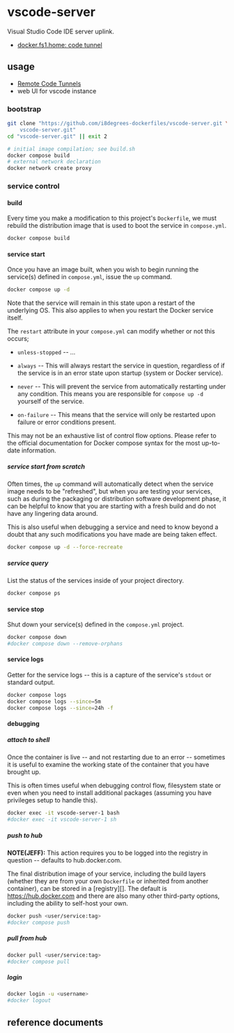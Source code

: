
# vscode-server

Visual Studio Code IDE server uplink.

- [docker.fs1.home: code tunnel](http://docker.fs1.home:8010)

## usage

- [Remote Code Tunnels][0]
- web UI for vscode instance

### bootstrap

```sh
git clone "https://github.com/i8degrees-dockerfiles/vscode-server.git \
    vscode-server.git"
cd "vscode-server.git" || exit 2
```

```sh
# initial image compilation; see build.sh
docker compose build
# external network declaration
docker network create proxy
```

### service control

#### build

Every time you make a modification to this project's
`Dockerfile`, we must rebuild the distribution image
that is used to boot the service in `compose.yml`.

```sh
docker compose build
```

#### service start

Once you have an image built, when you wish to begin
running the service(s) defined in `compose.yml`, issue
the `up` command.

```sh
docker compose up -d
```

Note that the service will remain in this state upon
a restart of the underlying OS. This also applies to
when you restart the Docker service itself.

The `restart` attribute in your `compose.yml` can
modify whether or not this occurs;

- `unless-stopped` -- *...*

- `always` -- This will always restart the service in
question, regardless of if the service is in an error
state upon startup (system or Docker service).

- `never` -- This will prevent the service from
automatically restarting under any condition. This means
you are responsible for `compose up -d` yourself of the
service.

- `on-failure` -- This means that the service will only
be restarted upon failure or error conditions present.

This may not be an exhaustive list of control flow options.
Please refer to the official documentation for Docker compose
syntax for the most up-to-date information.

##### service start from scratch

Often times, the `up` command will automatically detect
when the service image needs to be "refreshed", but
when you are testing your services, such as during
the packaging or distribution software development phase,
it can be helpful to know that you are starting with
a fresh build and do not have any lingering data around.

This is also useful when debugging a service and need to
know beyond a doubt that any such modifications you have
made are being taken effect.

```sh
docker compose up -d --force-recreate
```

##### service query

List the status of the services inside of your project directory.

```sh
docker compose ps
```

#### service stop

Shut down your service(s) defined in the `compose.yml` project.

```sh
docker compose down
#docker compose down --remove-orphans
```

#### service logs

Getter for the service logs -- this is a capture of the service's
`stdout` or standard output.

```sh
docker compose logs
docker compose logs --since=5m
docker compose logs --since=24h -f
```

#### debugging

##### attach to shell

Once the container is live -- and not restarting due to an error --
sometimes it is useful to examine the working state of the container
that you have brought up.

This is often times useful when debugging control flow, filesystem state or even
when you need to install additional packages (assuming you have privileges 
setup to handle this).

```sh
docker exec -it vscode-server-1 bash
#docker exec -it vscode-server-1 sh
```

##### push to hub

**NOTE(JEFF):** This action requires you to be logged into the registry
in question -- defaults to hub.docker.com.

The final distribution image of your service, including the
build layers (whether they are from your own `Dockerfile` or
inherited from another container), can be stored in a 
[registry][]. The default is <https://hub.docker.com> and
there are also many other third-party options, including the
ability to self-host your own.

```sh
docker push <user/service:tag>
#docker compose push
```

##### pull from hub

```sh
docker pull <user/service:tag>
#docker compose pull
```

##### login

```sh
docker login -u <username>
#docker logout
```

## reference documents

[0]: https://code.visualstudio.com/docs/remote/tunnels
[10]:
[90]:
[100]:
[110]:


